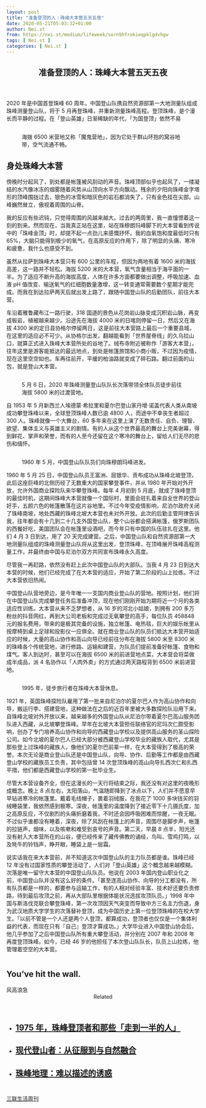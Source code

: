 ```yaml
---
layout: post
title: "准备登顶的人：珠峰大本营五天五夜"
date: 2020-05-21T05:03:32+01:00
author: Nei.st
from: https://nei.st/medium/lifeweek/sorn9hfrokieqpklgdvhgw
tags: [ Nei.st ]
categories: [ Nei.st ]
---
```


<article class="post-20035 post type-post status-publish format-standard hentry category-lifeweek" id="post-20035">
 <header class="page-header medium Archives">
  <div class="page-header__image">
  </div>
  <div class="page-header__content">
   <h1 class="page-title text-align-center">
    准备登顶的人：珠峰大本营五天五夜
   </h1>
  </div>
 </header>
 <div class="entry-content aesop-entry-content" id="post-20035-content">
  <link as="font" crossorigin="anonymous" href="//cdn.jsdelivr.net/gh/0nd1jyU39XQ/_/glyph/font-face/0uIzqoZjSuJfvSBnvgXTcApMtcVhMcpr.woff" rel="preload" type="font/woff"/>
  <link as="font" crossorigin="anonymous" href="//cdn.jsdelivr.net/gh/0nd1jyU39XQ/_/glyph/font-face/1sTnSLZWDKucPX6SAk.woff" rel="preload" type="font/woff"/>
  <p class="blog-post__description">
   2020 年是中国首登珠峰 60 周年。中国登山队携自然资源部第一大地测量队组成珠峰测量登山队，将于 5 月再登珠峰，并重新测量珠峰高程。登顶珠峰，是个漫长而平静的过程。在「登山英雄」日渐稀缺的年代，「为国登顶」依然不易
  </p>
  <span id="more-20035">
  </span>
  <div class="container img">
   <div class="aspectRatioPlaceholder">
    <div class="progressiveMedia" data-height="450" data-width="800">
     <img alt="" class="progressiveMedia-image" data-src="https://cdn.jsdelivr.net/gh/0nd1jyU39XQ/_/img/1/1589355255914gbolh.jpg" src="https://cdn.jsdelivr.net/gh/0nd1jyU39XQ/_/img/1/1589355255914gbolh.jpg"/>
    </div>
   </div>
   <div class="aesop-image-component">
    <figure class="aesop-image-component-image aesop-component-align-center aesop-image-component-caption-left">
     <figcaption class="aesop-image-component-caption">
      <p class="aesop-cap-description">
       海拨 6500 米营地又称「魔鬼营地」，因为它处于群山环抱的窝谷地带，空气流通不畅。
      </p>
     </figcaption>
    </figure>
   </div>
  </div>
  <h2>
   身处珠峰大本营
  </h2>
  <p>
   傍晚时分起风了，到处都是帐篷被风刮动的声音。珠峰顶部似乎也起风了，一缕凝结的水汽像冰冻的烟雾随着风势从山顶向水平方向飘动。残余的夕阳向珠峰金字塔形的顶峰围拢过去，银色的冰雪和暗灰色的岩石都消失了，只有金色挂在尖部。山峰巍然耸立，傲视着周围的山脊。
  </p>
  <p>
   我的反应有些迟钝，只觉得周围的风越来越大。过去的两周里，我一直憧憬着这一刻的到来。然而现在，当我真正站在这里，站在珠穆朗玛峰脚下的大本营看到传说中的「珠峰金顶」时，却提不起一点劲儿来感慨抒怀。我的血氧饱和度最低时只有 65%，大脑只能得到极少的氧气，在高原反应的作用下，除了明显的头痛、寒冷和疲惫，我什么也感受不到。
  </p>
  <p>
   虽然从拉萨到珠峰大本营只有 600 公里的车程，但因为两地有着 1600 米的海拔高差，这一路并不轻松。海拔 5200 米的大本营，氧气含量相当于海平面的一半。为了适应不断升高的海拔高度，人体在许多方面都要做出调整，呼吸加速、血液 pH 值改变、输送氧气的红细胞数量激增，这一转变通常需要数个星期才能完成。而我在到达拉萨两天后就出发上路了，跟随中国登山队的后勤团队，前往大本营。
  </p>
  <p>
   车沿着雅鲁藏布江一路行驶，318 国道的景色从花岗岩山脉变成沉积岩山脉，再变成板岩，植被越来越少。沿途先在海拔 4000 米的日喀则停留一日，然后又在海拔 4300 米的定日县协格尔停留两日，这是前往大本营路上最后一个重要县城，在这里的适应必不可少。从协格尔出发，翻越能看到「世界屋脊线」的久乌拉山口，就算正式进入珠峰大本营所处的谷地了。绒布寺附近被称作「游客大本营」，往年这里是游客能抵达的最远地点，到处是帐篷旅馆和小商小贩，不过因为疫情，现在这里空空如也。车再往前开，平缓的柏油路就变成了碎石路。翻过前面的山包，就是登山大本营。
  </p>
  <div class="container img">
   <div class="aspectRatioPlaceholder">
    <div class="progressiveMedia" data-height="450" data-width="800">
     <img alt="" class="progressiveMedia-image lazyload" data-src="https://cdn.jsdelivr.net/gh/0nd1jyU39XQ/_/img/1/1589355290236uyfjm.jpg" src="https://cdn.jsdelivr.net/gh/0nd1jyU39XQ/_/img/1/1589355290236uyfjm.jpg"/>
    </div>
   </div>
   <div class="aesop-image-component">
    <figure class="aesop-image-component-image aesop-component-align-center aesop-image-component-caption-left">
     <figcaption class="aesop-image-component-caption">
      <p class="aesop-cap-description">
       5 月 6 日，2020 年珠峰测量登山队队长次落带领全体队员徒步前往海拔 5800 米的过渡营地。
      </p>
     </figcaption>
    </figure>
   </div>
  </div>
  <p>
   自 1953 年 5 月新西兰人埃德蒙·希拉里和夏尔巴登山家丹增·诺盖代表人类从南坡成功攀登珠峰以来，全球登顶珠峰人数已逾 4800 人，而途中不幸丧生者超过 300 人。珠峰就像一个大舞台，60 多年来在这里上演了无数责任、自负、理智、欲望、集体主义与英雄主义的剧情。有的人从这个世界最高的舞台上完美谢幕，得到鲜花、掌声和荣誉，而有的人至今还留在这个寒冷的舞台上，留给人们无尽的悲伤和缅怀。
  </p>
  <div class="code-block code-block-1" style="margin: 8px 0; clear: both;">
   <div class="container ads_KbHEVhh8Rw">
    <div class="card card--blog post-sidebar">
     <div class="card-body">
      <div class="logo_ngcontent-kty-0">
      </div>
      <div class="iframe-blocker U6XAMK63Vh00WqvF2BacIQ">
       <div class="background-h60B">
       </div>
       <div class="WumZiPCS4MeMw4pxQ">
       </div>
      </div>
     </div>
     <div class="card-footer">
      <div class="card-footer-wrapper" layout="row bottom-left">
      </div>
     </div>
    </div>
   </div>
  </div>
  <div class="container img">
   <div class="aspectRatioPlaceholder">
    <div class="progressiveMedia" data-height="554" data-width="800">
     <img alt="" class="progressiveMedia-image lazyload" data-src="https://cdn.jsdelivr.net/gh/0nd1jyU39XQ/_/img/1/1589355816472emacf.jpg" src="https://cdn.jsdelivr.net/gh/0nd1jyU39XQ/_/img/1/1589355816472emacf.jpg"/>
    </div>
   </div>
   <div class="aesop-image-component">
    <figure class="aesop-image-component-image aesop-component-align-center aesop-image-component-caption-left">
     <figcaption class="aesop-image-component-caption">
      <p class="aesop-cap-description">
       1960 年 5 月，中国登山队队员们向珠穆朗玛峰进发。
      </p>
     </figcaption>
    </figure>
   </div>
  </div>
  <p>
   1960 年 5 月 25 日，中国登山队员王富洲、屈银华、贡布成功从珠峰北坡登顶，此后这座巨峰的北侧历经了无数重大的国家攀登事件，并从 1980 年开始对外开放，允许外国商业探险队来华攀登珠峰。每年 4 月初到 5 月底，就成了珠峰登顶的最佳时机，这期间珠峰大本营就像一个国际村，里面会驻扎着来自全世界的登山好手，五颜六色的帐篷散落在这片谷地里。不过今年受疫情影响，尼泊尔政府关闭了珠峰南坡，地处西藏的珠峰北坡大本营也未对外开放。此次的后勤主管阿律告诉我，往年都会有十几到二十几支外国登山队，整个山谷都会搭满帐篷，俄罗斯团队的西餐好吃，美国团队会在帐篷里设酒吧，而今年只有中国的队伍驻扎在这里。他们 4 月 3 日到达，用了 20 天完成建营。之后，中国登山队和自然资源部第一大地测量队组成的珠峰测量登山队将从这里出发，登顶珠峰，在顶峰展开珠峰高程测量工作，并最终由中国与尼泊尔双方共同宣布珠峰永久高度。
  </p>
  <p>
   尽管我一再赶路，依然没有赶上此次中国登山队的大部队。当我 4 月 23 日到达大本营的时候，他们已经完成了在大本营的适应，开始了第二阶段的山上拉练。不过大本营依旧热闹。
  </p>
  <p>
   中国登山队营地旁边，是今年唯一一支国内商业登山队的营地。按照计划，他们将在中国登山队完成攀登任务后准备冲顶，现在他们刚刚开始为期将近一个月的各类适应性训练。大本营从来不乏梦想者，从 16 岁的河北小姑娘，到拥有 200 多万粉丝的抖音网红，再到大公司老板和完成过无氧攀登的高手，每位队员 458848 元的报名费用，带来的是极其完备的设施，独立帐篷、电热毯，巨大的娱乐帐里从按摩椅到桌上足球和投影仪一应俱全。就在商业登山队的队员们抵达大本营开始适应的时候，大量的高山协作和高山向导已经前往分布在海拔 5800 米至 8300 米的珠峰各个传统营地，进行修路、运输和建营，为队员们提前准备好帐篷、食物和煤气。客人到达时，甚至可以在海拔 6500 米的前进营地点菜，大本营会将菜做成半成品，派 4 名协作以「人肉外卖」的方式通过两天路程背到 6500 米前进营地。
  </p>
  <div class="container img">
   <div class="aspectRatioPlaceholder">
    <div class="progressiveMedia" data-height="532" data-width="800">
     <img alt="" class="progressiveMedia-image lazyload" data-src="https://cdn.jsdelivr.net/gh/0nd1jyU39XQ/_/img/1/1589355313311vdmby.jpg" src="https://cdn.jsdelivr.net/gh/0nd1jyU39XQ/_/img/1/1589355313311vdmby.jpg"/>
    </div>
   </div>
   <div class="aesop-image-component">
    <figure class="aesop-image-component-image aesop-component-align-center aesop-image-component-caption-left">
     <figcaption class="aesop-image-component-caption">
      <p class="aesop-cap-description">
       1995 年，徒步旅行者在珠峰大本营休息。
      </p>
     </figcaption>
    </figure>
   </div>
  </div>
  <p>
   1921 年，英国珠峰探险队雇用了第一批来自尼泊尔的夏尔巴人作为高山协作和向导，搬运行李、搭建营地，这种做法在之后的近百年里被大多数探险队沿用下来。自珠峰北坡对外开放以来，越来越多的外国登山队从尼泊尔带着夏尔巴高山服务团队进入西藏，从北坡攀登珠峰。早年在北坡大本营担任联络官的尼玛次仁颇受影响，创办了专门培养高山协作和向导的西藏登山学校以及提供高山服务的圣山探险公司。如今北坡的夏尔巴人已经大部分被西藏登山学校毕业的藏族人取代，尤其是那些登上过珠峰的藏族人，像他们的夏尔巴前辈一样，在大本营得到了极高的荣誉。本次无论是商业登山队还是中国登山队，向导、协作、后勤等工作都是由西藏登山学校的藏族员工负责，其中包括曾 14 次登顶珠峰的高山向导扎西次仁和扎西平措，他们都是西藏登山学校的第一批毕业生。
  </p>
  <p>
   尽管大本营设备齐全，但在这漫长的一天行将结束之际，我还没有对这里的夜晚形成概念。晚上 8 点左右，太阳落山，气温随即降到了冰点以下，人们并不愿意早早钻进寒冷的帐篷里。戴着毛线帽子，裹着羽绒服，在我花了 1000 多块钱买的羽绒睡袋里，我依然感到极寒。深夜，帐篷里的温度降到了接近零下十几摄氏度，加之高原反应，不仅剧烈的头痛折磨着我，不时还会因呼吸困难而惊醒，一夜无眠。不过似乎谁都没有睡着，深夜，除了风刮在帐篷上的声音，周围尽是脚步声，帐篷的拉链声，烟味，以及咳嗽和难受到哀号的声音。第二天，早晨 8 点半，阳光还没有射入大本营所在的山谷，便已经传来了藏传佛教的诵经，鸟叫、雪鸡打鸣，以及牦牛的铃铛声，睁开眼，睡袋上是一层霜。
  </p>
  <p>
   说实话我在来大本营前，并不知道这次中国登山队的主力队员都是谁。珠峰已经 12 年没有过国家性质的攀登活动了，人们对「登山英雄」这个概念越来越模糊。次落是唯一留守大本营的中国登山队队员。他说在 2003 年国内登山职业化之前，中国登山队并没有这么好的条件。「甚至连高山协作、向导的分工都没有，所有队员都是一样的，都要参与运输工作，有的人相对经验丰富、技术好还要负责修路，待到最后攻顶之前，再从大部队里根据体能状况选拔攻顶队员。」1998 年中国与斯洛伐克联合攀登珠峰，第一次攻顶因天气突变而导致中方三名主力伤退，身为武汉地质大学学生的次落替补登顶，成为中国历史上第一位登顶珠峰的在校大学生。「以前不管是一个人还是两个人登顶，都算成功，登顶者也仅仅是一个集体利益的代表，而现在只有『自己』登顶才算成功。」大学毕业进入中国登山协会后，他几乎参加了之后中国登山队所有重大攀登活动，并分别在 2007 年和 2008 年再度登顶珠峰。如今，已经 46 岁的他担任了本次登山队队长，队员上山拉练，他管理着空空的大本营。
  </p>
  <div class="code-block code-block-1" style="margin: 8px 0; clear: both;">
   <div class="container ads_KbHEVhh8Rw">
    <div class="card card--blog post-sidebar">
     <div class="card-body">
      <div class="logo_ngcontent-kty-0">
      </div>
      <div class="iframe-blocker U6XAMK63Vh00WqvF2BacIQ">
       <div class="background-h60B">
       </div>
       <div class="WumZiPCS4MeMw4pxQ">
       </div>
      </div>
     </div>
     <div class="card-footer">
      <div class="card-footer-wrapper" layout="row bottom-left">
      </div>
     </div>
    </div>
   </div>
  </div>
  <div class="aesop-content-comp-wrap aesop-content-comp-columns-1" id="aesop-content-component">
   <div class="container img gfw edge">
    <div class="BarrierFailsafe__fullBarrier___2bFWd">
     <div class="aspectRatioPlaceholder nykpaywall">
      <div class="progressiveMedia" data-height="880" data-width="1040">
       <img alt="" class="progressiveMedia-image lazyload" data-src="https://cdn.jsdelivr.net/gh/0nd1jyU39XQ/_/img/1/full-desktop@2x.png" src="https://cdn.jsdelivr.net/gh/0nd1jyU39XQ/_/img/1/full-desktop@2x.png"/>
      </div>
     </div>
     <h1 class="BarrierFailsafe__header___1VGQh">
      You’ve hit the wall.
     </h1>
     <div class="BarrierFailsafe__body___2hQxl">
      风高浪急
      <a class="wdAUwEkxSXQjBoQ" href="https://nei.st/medium/j2c6srlbezlceyrdintsxq" rel="noopener noreferrer nofollow" target="_blank">
       <span class="svgIcon svgIcon--questionMark svgIcon--19px">
       </span>
      </a>
     </div>
    </div>
   </div>
  </div>
  <section class="jsx-1092709871 collection">
   <header class="jsx-1092709871 container">
    <span class="jsx-65431776 text-icon text-right size-md spacing-xxtight weight-medium">
     <span class="jsx-65431776 text">
      <span class="jsx-1092709871">
       Related
      </span>
     </span>
    </span>
   </header>
   <ul class="jsx-1092709871 collection-list">
    <li class="jsx-1092709871">
     <section class="jsx-2013367371 container">
      <div class="jsx-2013367371 content no-cover type-collection">
       <div class="jsx-2013367371 left">
        <a class="jsx-2013367371" href="https://nei.st/medium/southern/nfzm-1859d">
         <h2 class="jsx-2996311878 sidebar">
          1975 年，珠峰登顶者和那些「走到一半的人」
         </h2>
        </a>
       </div>
      </div>
     </section>
    </li>
    <li class="jsx-1092709871">
     <section class="jsx-2013367371 container">
      <div class="jsx-2013367371 content no-cover type-collection">
       <div class="jsx-2013367371 left">
        <a class="jsx-2013367371" href="https://nei.st/medium/lifeweek/sorn7hfrokieqpklgdvhgw">
         <h2 class="jsx-2996311878 sidebar">
          现代登山者：从征服到与自然融合
         </h2>
        </a>
       </div>
      </div>
     </section>
    </li>
    <li class="jsx-1092709871">
     <section class="jsx-2013367371 container">
      <div class="jsx-2013367371 content no-cover type-collection">
       <div class="jsx-2013367371 left">
        <a class="jsx-2013367371" href="https://nei.st/medium/lifeweek/sorn6hfrokieqpklgdvhgw">
         <h2 class="jsx-2996311878 sidebar">
          珠峰地理：难以描述的诱惑
         </h2>
        </a>
       </div>
      </div>
     </section>
    </li>
   </ul>
  </section>
  <div class="container qyoLgsBMfk2RyP6PZqEQUQ">
   <div class="TA9FsqtAclEQEnnC">
    <a class="q9pBoz6iftkg" href="https://nei.st" rel="noopener noreferrer nofollow">
     <div class="ISq0AssRMiRdK46s31e1tA">
      <div class="VBC0sS11TRzyNj7ur4DqLQ">
      </div>
     </div>
    </a>
   </div>
  </div>
  <div class="code-block code-block-2" style="margin: 8px 0; clear: both;">
   <br/>
   <div class="container ads_KbHEVhh8Rw">
    <div class="card card--blog post-sidebar">
     <div class="card-body">
      <div class="logo_ngcontent-kty-0">
      </div>
      <div class="iframe-blocker U6XAMK63Vh00WqvF2BacIQ">
       <div class="background-h60B">
       </div>
       <div class="WumZiPCS4MeMw4pxQ">
       </div>
      </div>
     </div>
     <div class="card-footer">
      <div class="card-footer-wrapper" layout="row bottom-left">
      </div>
     </div>
    </div>
   </div>
  </div>
 </div>
 <footer class="entry-footer">
  <div class="categories icon-link">
   <a href="https://nei.st/category/medium/lifeweek" rel="category tag">
    三联生活周刊
   </a>
  </div>
 </footer>
</article>

